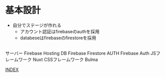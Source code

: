 # 基本設計

- 自分でステージが作れる
  - アカウント認証はfirebaseのauthを採用
  - databeseはfirebaseのfirestoreを採用

## 

サーバー Firebase Hosting
DB Firebase Firestore
AUTH Firebase Auth
JSフレームワーク Nuxt
CSSフレームワーク Bulma

[INDEX](../index.md)

